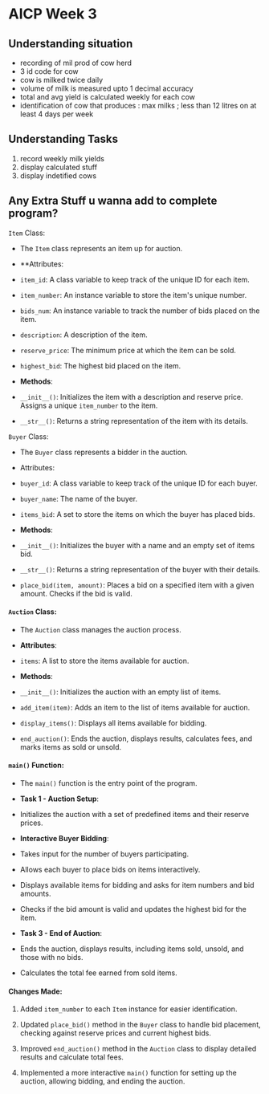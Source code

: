 # AICP Week 3

## Understanding situation

- recording of mil prod of cow herd
- 3 id code for cow
- cow is milked twice daily
- volume of milk is measured upto 1 decimal accuracy
- total and avg yield is calculated weekly for each cow
- identification of cow that produces : max milks ; less than 12 litres on at least 4 days per week

## Understanding Tasks

1. record weekly milk yields
2. display calculated stuff
3. display indetified cows

## Any Extra Stuff u wanna add to complete program?

`Item` Class:

- The `Item` class represents an item up for auction.

- **Attributes:

 - `item_id`: A class variable to keep track of the unique ID for each item.

 - `item_number`: An instance variable to store the item's unique number.

 - `bids_num`: An instance variable to track the number of bids placed on the item.

 - `description`: A description of the item.

 - `reserve_price`: The minimum price at which the item can be sold.

 - `highest_bid`: The highest bid placed on the item.

- **Methods**:

 - `__init__()`: Initializes the item with a description and reserve price. Assigns a unique `item_number` to the item.

 - `__str__()`: Returns a string representation of the item with its details.



`Buyer` Class:

- The `Buyer` class represents a bidder in the auction.

- Attributes:

 - `buyer_id`: A class variable to keep track of the unique ID for each buyer.

 - `buyer_name`: The name of the buyer.

 - `items_bid`: A set to store the items on which the buyer has placed bids.

- **Methods**:

 - `__init__()`: Initializes the buyer with a name and an empty set of items bid.

 - `__str__()`: Returns a string representation of the buyer with their details.

 - `place_bid(item, amount)`: Places a bid on a specified item with a given amount. Checks if the bid is valid.



#### `Auction` Class:

- The `Auction` class manages the auction process.

- **Attributes**:

 - `items`: A list to store the items available for auction.

- **Methods**:

 - `__init__()`: Initializes the auction with an empty list of items.

 - `add_item(item)`: Adds an item to the list of items available for auction.

 - `display_items()`: Displays all items available for bidding.

 - `end_auction()`: Ends the auction, displays results, calculates fees, and marks items as sold or unsold.



#### `main()` Function:

- The `main()` function is the entry point of the program.

- **Task 1 - Auction Setup**:

 - Initializes the auction with a set of predefined items and their reserve prices.

- **Interactive Buyer Bidding**:

 - Takes input for the number of buyers participating.

 - Allows each buyer to place bids on items interactively.

 - Displays available items for bidding and asks for item numbers and bid amounts.

 - Checks if the bid amount is valid and updates the highest bid for the item.

- **Task 3 - End of Auction**:

 - Ends the auction, displays results, including items sold, unsold, and those with no bids.

 - Calculates the total fee earned from sold items.



#### Changes Made:

1. Added `item_number` to each `Item` instance for easier identification.

2. Updated `place_bid()` method in the `Buyer` class to handle bid placement, checking against reserve prices and current highest bids.

3. Improved `end_auction()` method in the `Auction` class to display detailed results and calculate total fees.

4. Implemented a more interactive `main()` function for setting up the auction, allowing bidding, and ending the auction.

